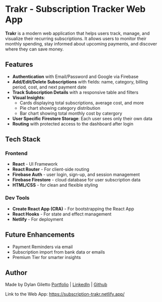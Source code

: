 # Trakr - Subscription Tracker Web App

**Trakr** is a modern web application that helps users track, manage, and visualize their recurring subscriptions. It allows users to monitor their monthly spending, stay informed about upcoming payments, and discover where they can save money.


## Features
- **Authentication** with Email/Password and Google via Firebase
- **Add/Edit/Delete Subscriptions** with fields: name, category, billing period, cost, and next payment date
- **Track Subscription Details** with a responsive table and filters
- **Visual Insights**:
    - Cards displaying total subscriptions, average cost, and more
    - Pie chart showing category distribution
    - Bar chart showing total monthly cost by catergory
- **User Specific Firestore Storage**: Each user sees only their own data
- **Routing** with protected access to the dashboard after login


## Tech Stack

### Frontend
- **React** - UI Framework
- **React Router** - For client-side routing
- **Firebase Auth** - user login, sign-up, and session management
- **Firebase Firestore** - cloud database for user subscription data
- **HTML/CSS** - for clean and flexible styling

### Dev Tools
- **Create React App (CRA)** - For bootstrapping the React App
- **React Hooks** - For state and effect management
- **Netlify** - For deployment


## Future Enhancements
- Payment Reminders via email
- Subscription import from bank data or emails
- Premium Tier for smarter insights


## Author
Made by Dylan Giletto
[Portfolio](https://portfolio-dgilettos-projects.vercel.app/) | [LinkedIn](https://www.linkedin.com/in/dylan-giletto-775789269/) | [Github](https://github.com/dgiletto)

Link to the Web App: https://subscription-trakr.netlify.app/

